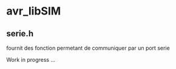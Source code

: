 # avr_libSIM

## serie.h

fournit des fonction permetant de communiquer par un port serie

Work in progress ...
